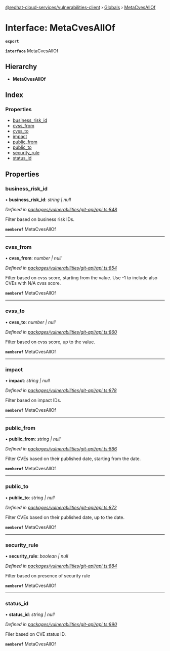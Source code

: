 [@redhat-cloud-services/vulnerabilities-client](../README.md) › [Globals](../globals.md) › [MetaCvesAllOf](metacvesallof.md)

# Interface: MetaCvesAllOf

**`export`** 

**`interface`** MetaCvesAllOf

## Hierarchy

* **MetaCvesAllOf**

## Index

### Properties

* [business_risk_id](metacvesallof.md#business_risk_id)
* [cvss_from](metacvesallof.md#cvss_from)
* [cvss_to](metacvesallof.md#cvss_to)
* [impact](metacvesallof.md#impact)
* [public_from](metacvesallof.md#public_from)
* [public_to](metacvesallof.md#public_to)
* [security_rule](metacvesallof.md#security_rule)
* [status_id](metacvesallof.md#status_id)

## Properties

###  business_risk_id

• **business_risk_id**: *string | null*

*Defined in [packages/vulnerabilities/git-api/api.ts:848](https://github.com/Hyperkid123/javascript-clients/blob/master/packages/vulnerabilities/git-api/api.ts#L848)*

Filter based on business risk IDs.

**`memberof`** MetaCvesAllOf

___

###  cvss_from

• **cvss_from**: *number | null*

*Defined in [packages/vulnerabilities/git-api/api.ts:854](https://github.com/Hyperkid123/javascript-clients/blob/master/packages/vulnerabilities/git-api/api.ts#L854)*

Filter based on cvss score, starting from the value. Use -1 to include also CVEs with N/A cvss score.

**`memberof`** MetaCvesAllOf

___

###  cvss_to

• **cvss_to**: *number | null*

*Defined in [packages/vulnerabilities/git-api/api.ts:860](https://github.com/Hyperkid123/javascript-clients/blob/master/packages/vulnerabilities/git-api/api.ts#L860)*

Filter based on cvss score, up to the value.

**`memberof`** MetaCvesAllOf

___

###  impact

• **impact**: *string | null*

*Defined in [packages/vulnerabilities/git-api/api.ts:878](https://github.com/Hyperkid123/javascript-clients/blob/master/packages/vulnerabilities/git-api/api.ts#L878)*

Filter based on impact IDs.

**`memberof`** MetaCvesAllOf

___

###  public_from

• **public_from**: *string | null*

*Defined in [packages/vulnerabilities/git-api/api.ts:866](https://github.com/Hyperkid123/javascript-clients/blob/master/packages/vulnerabilities/git-api/api.ts#L866)*

Filter CVEs based on their published date, starting from the date.

**`memberof`** MetaCvesAllOf

___

###  public_to

• **public_to**: *string | null*

*Defined in [packages/vulnerabilities/git-api/api.ts:872](https://github.com/Hyperkid123/javascript-clients/blob/master/packages/vulnerabilities/git-api/api.ts#L872)*

Filter CVEs based on their published date, up to the date.

**`memberof`** MetaCvesAllOf

___

###  security_rule

• **security_rule**: *boolean | null*

*Defined in [packages/vulnerabilities/git-api/api.ts:884](https://github.com/Hyperkid123/javascript-clients/blob/master/packages/vulnerabilities/git-api/api.ts#L884)*

Filter based on presence of security rule

**`memberof`** MetaCvesAllOf

___

###  status_id

• **status_id**: *string | null*

*Defined in [packages/vulnerabilities/git-api/api.ts:890](https://github.com/Hyperkid123/javascript-clients/blob/master/packages/vulnerabilities/git-api/api.ts#L890)*

Filer based on CVE status ID.

**`memberof`** MetaCvesAllOf
